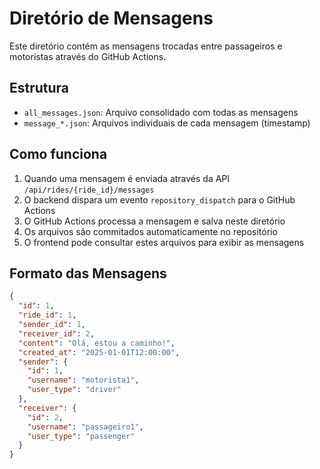 # Diretório de Mensagens

Este diretório contém as mensagens trocadas entre passageiros e motoristas através do GitHub Actions.

## Estrutura

- `all_messages.json`: Arquivo consolidado com todas as mensagens
- `message_*.json`: Arquivos individuais de cada mensagem (timestamp)

## Como funciona

1. Quando uma mensagem é enviada através da API `/api/rides/{ride_id}/messages`
2. O backend dispara um evento `repository_dispatch` para o GitHub Actions
3. O GitHub Actions processa a mensagem e salva neste diretório
4. Os arquivos são commitados automaticamente no repositório
5. O frontend pode consultar estes arquivos para exibir as mensagens

## Formato das Mensagens

```json
{
  "id": 1,
  "ride_id": 1,
  "sender_id": 1,
  "receiver_id": 2,
  "content": "Olá, estou a caminho!",
  "created_at": "2025-01-01T12:00:00",
  "sender": {
    "id": 1,
    "username": "motorista1",
    "user_type": "driver"
  },
  "receiver": {
    "id": 2,
    "username": "passageiro1", 
    "user_type": "passenger"
  }
}
```

